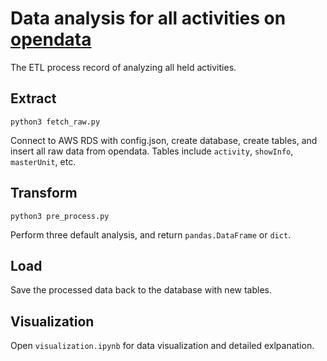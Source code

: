 # Data analysis for all activities on [opendata](https://data.gov.tw/)
The ETL process record of analyzing all held activities.

## Extract
```
python3 fetch_raw.py
```
Connect to AWS RDS with config.json, create database, create tables, and insert all raw data from opendata.
Tables include `activity`, `showInfo`, `masterUnit`, etc.

## Transform
```
python3 pre_process.py
```
Perform three default analysis, and return `pandas.DataFrame` or `dict`.

## Load
Save the processed data back to the database with new tables.

## Visualization
Open `visualization.ipynb` for data visualization and detailed exlpanation.